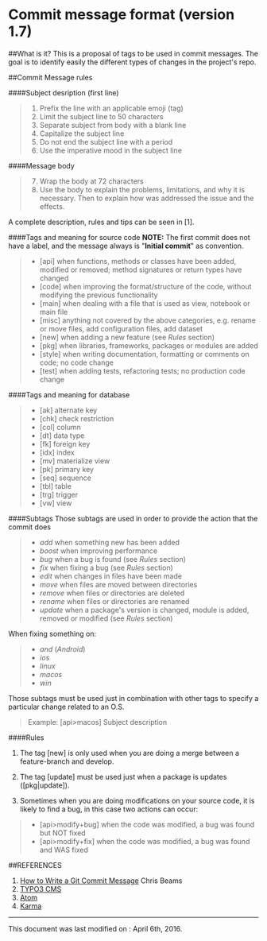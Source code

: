 Commit message format (version 1.7)
===================

##What is it?
This is a proposal of tags to be used in commit messages. The goal is to identify easily the different types of changes in the project's repo.

##Commit Message rules

####Subject desription (first line)
>1. Prefix the line with an applicable emoji (tag)
>2. Limit the subject line to 50 characters
>3. Separate subject from body with a blank line
>4. Capitalize the subject line
>5. Do not end the subject line with a period
>6. Use the imperative mood in the subject line

####Message body
>7. Wrap the body at 72 characters
>8. Use the body to explain the problems, limitations, and why it is necessary. Then to explain how was addressed the issue and the effects.

A complete description, rules and tips can be seen in [1].

####Tags and meaning for source code
**NOTE:** The first commit does not have a label, and the message always is "**Initial commit**" as convention.

>* [api] when functions, methods or classes have been added, modified or removed; method signatures or return types have changed
>* [code] when improving the format/structure of the code, without modifying the previous functionality
>* [main] when dealing with a file that is used as view, notebook or main file
>* [misc] anything not covered by the above categories, e.g. rename or move files, add configuration files, add dataset
>* [new] when adding a new feature (see *Rules* section)
>* [pkg] when libraries, frameworks, packages  or modules are added
>* [style] when writing documentation, formatting or comments on code; no code change
>* [test] when adding tests, refactoring tests; no production code change



####Tags and meaning for database

>* [ak] alternate key
>* [chk] check restriction
>* [col] column
>* [dt] data type
>* [fk] foreign key
>* [idx] index
>* [mv] materialize view
>* [pk] primary key
>* [seq] sequence
>* [tbl] table
>* [trg] trigger
>* [vw] view

####Subtags
Those subtags are used in order to provide the action that the commit does
>* *add* when something new has been added
>* *boost* when improving performance
>* *bug* when a bug is found (see *Rules* section)
>* *fix* when fixing a bug (see *Rules* section)
>* *edit* when changes in files have been made
>* *move* when files are moved between directories
>* *remove* when files or directories are deleted
>* *rename* when files or directories are renamed
>* *update* when a package's version is changed, module is added, removed or modified (see *Rules* section)


When fixing something on:
>* *and* (*Android*)
>* *ios*
>* *linux*
>* *macos*
>* *win*


Those subtags must be used just in combination with other tags to specify a particular change related to an O.S.
>Example:
>  [api>macos] Subject description

####Rules
1. The tag [new] is only used when you are doing a merge between a feature-branch and develop.

2. The tag [update] must be used just when a package is updates ([pkg|update]).

3. Sometimes when you are doing modifications on your source code, it is likely to find a bug, in this case two actions can occur:

>+ [api>modify+bug] when the code was modified, a bug was found but NOT fixed
>+ [api>modify+fix] when the code was modified, a bug was found and WAS fixed



##REFERENCES

1. [How to Write a Git Commit Message](http://chris.beams.io/posts/git-commit/#why-not-how) Chris Beams
2. [TYPO3 CMS](http://wiki.typo3.org/CommitMessage_Format_(Git))
3. [Atom](https://atom.io/docs/v0.186.0/contributing)
4. [Karma](http://karma-runner.github.io/0.8/dev/git-commit-msg.html)

-------------
This document was last modified on : April 6th, 2016.
